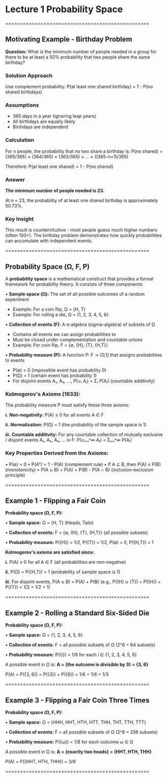 # Lecture 1 Probability Space

=================================================

## Motivating Example - Birthday Problem

**Question:** What is the minimum number of people needed in a group for there to be at least a 50% probability that two people share the same birthday?

### Solution Approach

Use complement probability: P(at least one shared birthday) = 1 - P(no shared birthdays)

### Assumptions
- 365 days in a year (ignoring leap years)
- All birthdays are equally likely
- Birthdays are independent

### Calculation

For n people, the probability that no two share a birthday is:
P(no shared) = (365/365) × (364/365) × (363/365) × ... × ((365-n+1)/365)

Therefore:
P(at least one shared) = 1 - P(no shared)

### Answer

**The minimum number of people needed is 23.**

At n = 23, the probability of at least one shared birthday is approximately 50.73%.

### Key Insight
This result is counterintuitive - most people guess much higher numbers (often 100+). The birthday problem demonstrates how quickly probabilities can accumulate with independent events.

=================================================

## Probability Space (Ω, F, P)

A **probability space** is a mathematical construct that provides a formal framework for probability theory. It consists of three components:

• **Sample space (Ω):** The set of all possible outcomes of a random experiment
  - Example: For a coin flip, Ω = {H, T}
  - Example: For rolling a die, Ω = {1, 2, 3, 4, 5, 6}

• **Collection of events (F):** A σ-algebra (sigma-algebra) of subsets of Ω
  - Contains all events we can assign probabilities to
  - Must be closed under complementation and countable unions
  - Example: For coin flip, F = {∅, {H}, {T}, {H,T}}

• **Probability measure (P):** A function P: F → [0,1] that assigns probabilities to events
  - P(∅) = 0 (impossible event has probability 0)
  - P(Ω) = 1 (certain event has probability 1)
  - For disjoint events A₁, A₂, ..., P(∪ᵢ Aᵢ) = Σᵢ P(Aᵢ) (countable additivity)

### **Kolmogorov's Axioms (1933):**

The probability measure P must satisfy these three axioms:

**i.** **Non-negativity:** P(A) ≥ 0 for all events A ∈ F

**ii.** **Normalization:** P(Ω) = 1 (the probability of the sample space is 1)

**iii.** **Countable additivity:** For any countable collection of mutually exclusive / disjoint events A₁, A₂, A₃, ... in F:
    P(∪ᵢ₌₁^∞ Aᵢ) = Σᵢ₌₁^∞ P(Aᵢ)

### Key Properties Derived from the Axioms:

• P(∅) = 0
• P(Aᶜ) = 1 - P(A) (complement rule)
• If A ⊆ B, then P(A) ≤ P(B) (monotonicity)
• P(A ∪ B) = P(A) + P(B) - P(A ∩ B) (inclusion-exclusion principle)

=================================================

## Example 1 - Flipping a Fair Coin

**Probability space (Ω, F, P):**

• **Sample space:** Ω = {H, T} (Heads, Tails)

• **Collection of events:** F = {∅, {H}, {T}, {H,T}} (all possible subsets)

• **Probability measure:** P({H}) = 1/2, P({T}) = 1/2, P(∅) = 0, P({H,T}) = 1

**Kolmogorov's axioms are satisfied since:**

**i.** P(A) ≥ 0 for all A ∈ F (all probabilities are non-negative)

**ii.** P(Ω) = P({H,T}) = 1 (probability of sample space is 1)

**iii.** For disjoint events, P(A ∪ B) = P(A) + P(B) (e.g., P({H} ∪ {T}) = P({H}) + P({T}) = 1/2 + 1/2 = 1)

=================================================

## Example 2 - Rolling a Standard Six-Sided Die

**Probability space (Ω, F, P):**

• **Sample space:** Ω = {1, 2, 3, 4, 5, 6}

• **Collection of events:** F = all possible subsets of Ω (2^6 = 64 subsets)

• **Probability measure:** P({i}) = 1/6 for each i ∈ {1, 2, 3, 4, 5, 6}

A possible event in Ω is:
**A = {the outcome is divisible by 3} = {3, 6}**

P(A) = P({3, 6}) = P({3}) + P({6}) = 1/6 + 1/6 = 1/3

=================================================

## Example 3 - Flipping a Fair Coin Three Times

**Probability space (Ω, F, P):**

• **Sample space:** Ω = {HHH, HHT, HTH, HTT, THH, THT, TTH, TTT}

• **Collection of events:** F = all possible subsets of Ω (2^8 = 256 subsets)

• **Probability measure:** P({ω}) = 1/8 for each outcome ω ∈ Ω

A possible event in Ω is:
**A = {exactly two heads} = {HHT, HTH, THH}**

P(A) = P({HHT, HTH, THH}) = 3/8

=================================================

